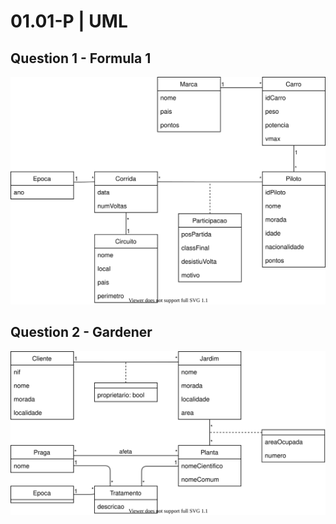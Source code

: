 # 01.01-P | UML

## Question 1 - Formula 1

![image](01.01-P-uml-01.svg)

## Question 2 - Gardener

![image](01.01-P-uml-02.svg)
